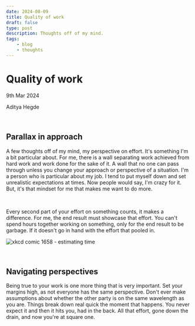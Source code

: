 ```yaml
---
date: 2024-08-09
title: Quality of work  
draft: false
type: post
description: Thoughts off of my mind.
tags:
    - blog
    - thoughts
---
```


# Quality of work

9th Mar 2024

Aditya Hegde

<br/>

## Parallax in approach

A few thoughts off of my mind, my perspective on effort. It's something I'm a bit particular about. For me, there is a wall separating work achieved from hard work and work done for the sake of it. A wall that no one can pass through unless you change your approach or perspective of a situation. I'm a person who is particular about my job. I tend to put myself down and set unrealistic expectations at times. Now people would say, I'm crazy for it. But, it's that mindset for me that makes me want to do more.

<br/>

Every second part of your effort on something counts, it makes a difference. For me, the end result must showcase that effort. You can't spend hours together working on something, only for the end result to be garbage. If it doesn't go in hand with the effort that pooled in.


![xkcd comic 1658 - estimating time](https://imgs.xkcd.com/comics/estimating_time_2x.png)

<br/>

## Navigating perspectives 

Being true to your work is one more thing that is very important. Set your margins high, as not everyone has the same perspective. Don't ever make assumptions about whether the other party is on the same wavelength as you are. Things break down real quick the moment that happens. You never expect it and then it hits you, had in the back. All that effort, gone down the drain, and now you're at square one.

